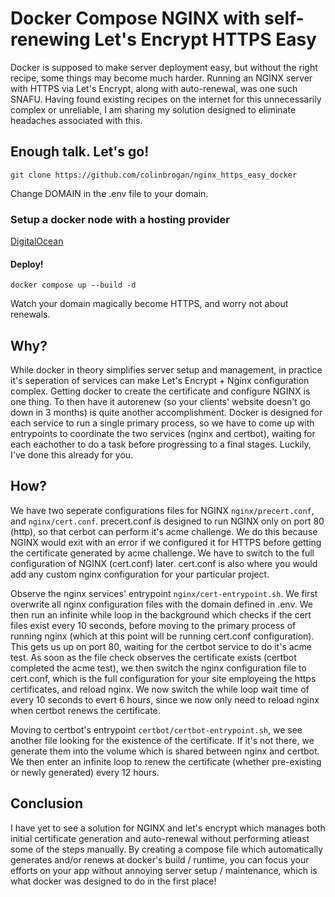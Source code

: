 # Docker Compose NGINX with self-renewing Let's Encrypt HTTPS Easy
Docker is supposed to make server deployment easy, but without the right recipe, some things may become much harder. Running an NGINX server with HTTPS via Let's Encrypt, along with auto-renewal, was one such SNAFU. Having found existing recipes on the internet for this unnecessarily complex or unreliable, I am sharing my solution designed to eliminate headaches associated with this.

## Enough talk. Let's go!
```
git clone https://github.com/colinbrogan/nginx_https_easy_docker
```
Change DOMAIN in the .env file to your domain. 

### Setup a docker node with a hosting provider
[DigitalOcean](hosting_providers/digitalocean.md)


#### Deploy!
```
docker compose up --build -d
```

Watch your domain magically become HTTPS, and worry not about renewals.


## Why?
While docker in theory simplifies server setup and management, in practice it's seperation of services can make Let's Encrypt + Nginx configuration complex. Getting docker to create the certificate and configure NGINX is one thing. To then have it autorenew (so your clients' website doesn't go down in 3 months) is quite another accomplishment. Docker is designed for each service to run a single primary process, so we have to come up with entrypoints to coordinate the two services (nginx and certbot), waiting for each eachother to do a task before progressing to a final stages. Luckily, I've done this already for you.

## How?
We have two seperate configurations files for NGINX `nginx/precert.conf`, and `nginx/cert.conf`. precert.conf is designed to run NGINX only on port 80 (http), so that cerbot can perform it's acme challenge. We do this because NGINX would exit with an error if we configured it for HTTPS before getting the certificate generated by acme challenge. We have to switch to the full configuration of NGINX (cert.conf) later. cert.conf is also where you would add any custom nginx configuration for your particular project.

Observe the nginx services' entrypoint `nginx/cert-entrypoint.sh`. We first overwrite all nginx configuration files with the domain defined in .env. We then run an infinite while loop in the background which checks if the cert files exist every 10 seconds, before moving to the primary process of running nginx (which at this point will be running cert.conf configuration). This gets us up on port 80, waiting for the certbot service to do it's acme test. As soon as the file check observes the certificate exists (certbot completed the acme test), we then switch the nginx configuration file to cert.conf, which is the full configuration for your site employeing the https certificates, and reload nginx. We now switch the while loop wait time of every 10 seconds to evert 6 hours, since we now only need to reload nginx when certbot renews the certificate.

Moving to certbot's entrypoint `certbot/certbot-entrypoint.sh`, we see another file looking for the existence of the certificate. If it's not there, we generate them into the volume which is shared between nginx and certbot. We then enter an infinite loop to renew the certificate (whether pre-existing or newly generated) every 12 hours.


## Conclusion
I have yet to see a solution for NGINX and let's encrypt which manages both initial certificate generation and auto-renewal without performing atleast some of the steps manually. By creating a compose file which automatically generates and/or renews at docker's build / runtime, you can focus your efforts on your app without annoying server setup / maintenance, which is what docker was designed to do in the first place!